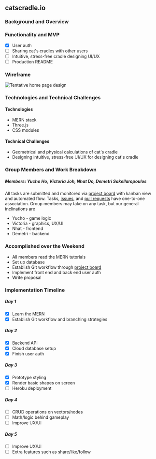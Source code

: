 ## catscradle.io

### Background and Overview

### Functionality and MVP
- [x] User auth
- [ ] Sharing cat's cradles with other users
- [ ] Intuitive, stress-free cradle designing UI/UX
- [ ] Production README

### Wireframe
<img alt="Tentative home page design" src="https://user-images.githubusercontent.com/42702747/57587983-719b6e80-74c2-11e9-8d8c-20683cee2b6e.png">

### Technologies and Technical Challenges
#### Technologies
- MERN stack
- Three.js
- CSS modules


#### Technical Challenges
- Geometrical and physical calculations of cat's cradle
- Designing intuitive, stress-free UI/UX for designing cat's cradle


### Group Members and Work Breakdown
##### Members: Yucho Ho, Victoria Joh, Nhat Do, Demetri Sakellaropoulos
All tasks are submitted and monitored via [project board](https://github.com/catscradleio/catscradle.io/projects/1) with kanban view and automated flow. Tasks, [issues](https://github.com/catscradleio/catscradle.io/issues), and [pull requests](https://github.com/catscradleio/catscradle.io/pulls) have one-to-one association. Group members may take on any task, but our general inclinations are
- Yucho - game logic
- Victoria - graphics, UX/UI
- Nhat - frontend
- Demetri - backend


### Accomplished over the Weekend
- All members read the MERN tutorials
- Set up database
- Establish Git workflow through [project board](https://github.com/catscradleio/catscradle.io/projects/1)
- Implement front end and back end user auth
- Write proposal


### Implementation Timeline
##### Day 1
- [x] Learn the MERN
- [x] Establish Git workflow and branching strategies

##### Day 2
- [x] Backend API
- [x] Cloud database setup
- [x] Finish user auth

##### Day 3
- [x] Prototype styling
- [x] Render basic shapes on screen
- [ ] Heroku deployment

##### Day 4
- [ ] CRUD operations on vectors/nodes
- [ ] Math/logic behind gameplay
- [ ] Improve UX/UI

##### Day 5
- [ ] Improve UX/UI
- [ ] Extra features such as share/like/follow
